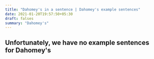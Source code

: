 ```yaml
---
title: "Dahomey's in a sentence | Dahomey's example sentences"
date: 2021-01-20T19:57:50+05:30
draft: falses
summary: "Dahomey's"
---
```

## Unfortunately, we have no example sentences for Dahomey's                 
